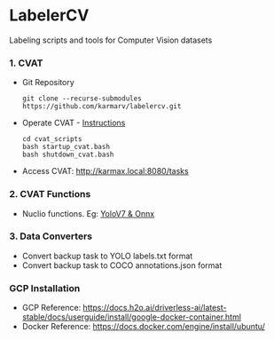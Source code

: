 # LabelerCV
Labeling scripts and tools for Computer Vision datasets

### 1. CVAT 
- Git Repository
    ```
    git clone --recurse-submodules https://github.com/karmarv/labelercv.git
    ```

- Operate CVAT - [Instructions](./cvat_scripts/README.md)
    ```
    cd cvat_scripts
    bash startup_cvat.bash
    bash shutdown_cvat.bash
    ```
- Access CVAT: http://karmax.local:8080/tasks

### 2. CVAT Functions
- Nuclio functions. Eg: [YoloV7 & Onnx](https://github.com/WongKinYiu/yolov7)

### 3. Data Converters
- Convert backup task to YOLO labels.txt format
- Convert backup task to COCO annotations.json format

### GCP Installation
- GCP Reference: https://docs.h2o.ai/driverless-ai/latest-stable/docs/userguide/install/google-docker-container.html
- Docker Reference: https://docs.docker.com/engine/install/ubuntu/


